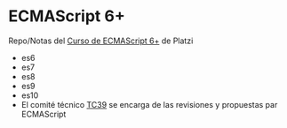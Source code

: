 # ECMAScript 6+
Repo/Notas del [Curso de ECMAScript 6+](https://platzi.com/clases/ecmascript-6/) de Platzi

- es6
- es7
- es8
- es9
- es10
- El comité técnico [TC39](https://tc39.es/) se encarga de las revisiones y propuestas par ECMAScript